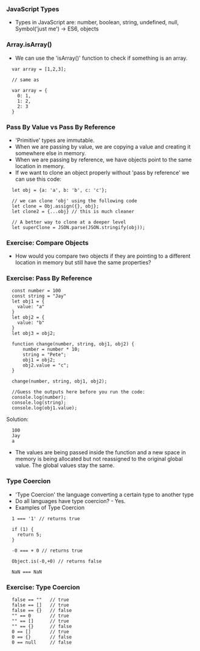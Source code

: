 ### JavaScript Types
  - Types in JavaScript are: number, boolean, string, undefined, null, Symbol('just me') -> ES6, objects

### Array.isArray()
  - We can use the 'isArray()' function to check if something is an array.
  ```
    var array = [1,2,3];
    
    // same as
    
    var array = {
      0: 1,
      1: 2,
      2: 3
    }
  ```

### Pass By Value vs Pass By Reference
  - 'Primitive' types are immutable.
  - When we are passing by value, we are copying a value and creating it somewhere else in memory. 
  - When we are passing by reference, we have objects point to the same location in memory.
  - If we want to clone an object properly without 'pass by reference' we can use this code:
  
  ```
    let obj = {a: 'a', b: 'b', c: 'c'};
    
    // we can clone 'obj' using the following code
    let clone = Obj.assign({}, obj};
    let clone2 = {...obj} // this is much cleaner
    
    // A better way to clone at a deeper level
    let superClone = JSON.parse(JSON.stringify(obj));
  ```
  
### Exercise: Compare Objects
  - How would you compare two objects if they are pointing to a different location in memory but still have the same properties?

### Exercise: Pass By Reference 
  ```
    const number = 100
    const string = "Jay"
    let obj1 = {
      value: "a"
    }
    let obj2 = {
      value: "b"
    }
    let obj3 = obj2;

    function change(number, string, obj1, obj2) {
        number = number * 10;
        string = "Pete";
        obj1 = obj2;
        obj2.value = "c";
    }

    change(number, string, obj1, obj2);

    //Guess the outputs here before you run the code: 
    console.log(number); 
    console.log(string);
    console.log(obj1.value);
  ```
  Solution:
  ```
    100
    Jay
    a
  ```
  - The values are being passed inside the function and a new space in memory is being allocated but not reassigned to the original global value. The global values stay the same.

### Type Coercion
  - 'Type Coercion' the language converting a certain type to another type
  - Do all languages have type coercion? - Yes.
  - Examples of Type Coercion
  ```
    1 === '1' // returns true
    
    if (1) {
      return 5;
    }
    
    -0 === + 0 // returns true
    
    Object.is(-0,+0) // returns false
    
    NaN === NaN
  ```
  
### Exercise: Type Coercion

  ```
    false == ""   // true
    false == []   // true
    false == {}   // false
    "" == 0       // true
    "" == []      // true
    "" == {}      // false
    0 == []       // true
    0 == {}       // false
    0 == null     // false
  ```
